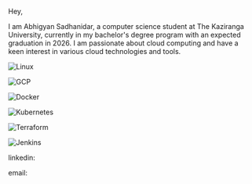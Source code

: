 Hey,

I am Abhigyan Sadhanidar, a computer science student at The Kaziranga University, currently in my bachelor's degree program with an expected graduation in 2026. I am passionate about cloud computing and have a keen interest in various cloud technologies and tools.



![Linux](https://img.shields.io/badge/Linux-FCC624?style=flat&logo=linux&logoColor=black)

![GCP](https://img.shields.io/badge/Google%20Cloud-4285F4?style=flat&logo=google-cloud&logoColor=white) 

![Docker](https://img.shields.io/badge/Docker-2496ED?style=flat&logo=docker&logoColor=white) 

![Kubernetes](https://img.shields.io/badge/Kubernetes-326CE5?style=flat&logo=kubernetes&logoColor=white) 

![Terraform](https://img.shields.io/badge/Terraform-623CE4?style=flat&logo=terraform&logoColor=white)

![Jenkins](https://img.shields.io/badge/Jenkins-D24939?style=flat&logo=jenkins&logoColor=white)



linkedin:

email: 
